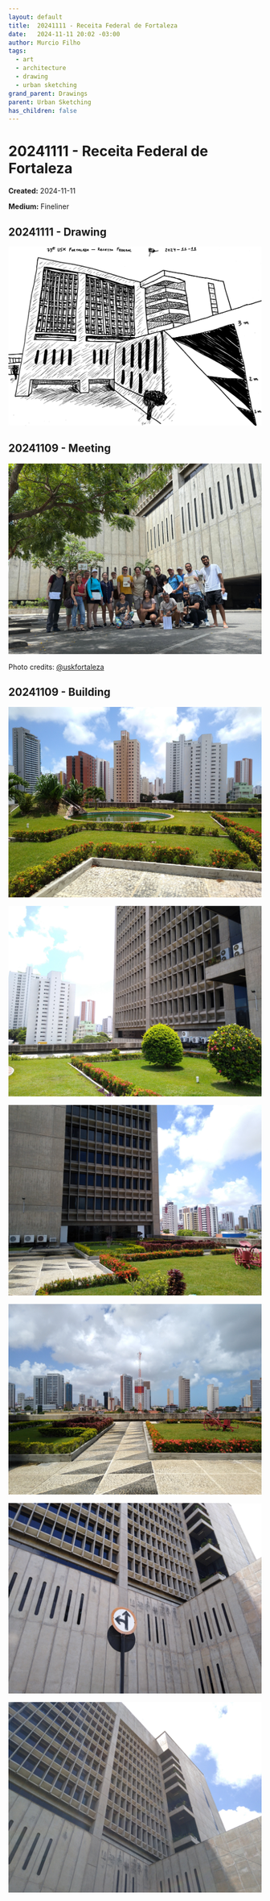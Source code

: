 ```yaml
---
layout: default
title:  20241111 - Receita Federal de Fortaleza 
date:   2024-11-11 20:02 -03:00
author: Murcio Filho
tags:
  - art
  - architecture
  - drawing
  - urban sketching
grand_parent: Drawings
parent: Urban Sketching
has_children: false
---
```


# 20241111 - Receita Federal de Fortaleza 

**Created:** 2024-11-11

**Medium:** Fineliner

## 20241111 - Drawing

![Drawing](/assets/drawings/urban_sketching/20241111-Receita_Federal_Fortaleza%20(Monochrome%20-%20Erode%20Smoothing).png)

## 20241109 - Meeting

![Meeting](/assets/photos/urban_sketching/20241109-receita_federal_fortaleza/meeting.jpeg)

Photo credits: [@uskfortaleza](https://www.instagram.com/uskfortaleza/)

## 20241109 - Building

![Building 1](/assets/photos/urban_sketching/20241109-receita_federal_fortaleza/building-1.jpg)

![Building 2](/assets/photos/urban_sketching/20241109-receita_federal_fortaleza/building-2.jpg)

![Building 3](/assets/photos/urban_sketching/20241109-receita_federal_fortaleza/building-3.jpg)

![Building 4](/assets/photos/urban_sketching/20241109-receita_federal_fortaleza/building-4.jpg)

![Building 5](/assets/photos/urban_sketching/20241109-receita_federal_fortaleza/building-5.jpg)

![Building 6](/assets/photos/urban_sketching/20241109-receita_federal_fortaleza/building-6.jpg)
